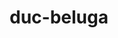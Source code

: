 ---
title: duc-beluga
github: https://github.com/duc-beluga
mode: light
transition: 1s
score: 76.1
archetype:
- Little Bit of Everything
---